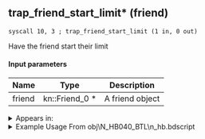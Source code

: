 ## trap_friend_start_limit* (friend)

`syscall 10, 3 ; trap_friend_start_limit (1 in, 0 out)`

Have the friend start their limit

#### Input parameters
| Name | Type | Description
|------|------|------------
| friend   | kn::Friend_0 *   | A friend object




<details>
	<summary>Appears in:</summary>
| filename | Entity (obj)
|----------|-------------
| obj\N_HB040_BTL\n_hb.bdscript       | ((N) Stitch (BTL) (HB))          
| obj\P_AL010\p_al.bdscript       | ((P) Genie)          
| obj\P_EX330\p_ex.bdscript       | ((P) Peter Pan)          
| obj\P_EX350\p_ex.bdscript       | ((P) Chicken Little)          

</details>

<details>
	<summary>Example Usage From obj\N_HB040_BTL\n_hb.bdscript</summary>
```plaintext
L374:
 pushFromPSpVal 4
 pushFromPSp 16
 syscall 1, 79 ; trap_obj_set_dir (2 in, 0 out)
 syscall 1, 295 ; trap_camera_reset (0 in, 0 out)
 pushImmf 0
 syscall 0, 32 ; func_screen_whitein (1 in, 0 out)
 pushImm 1
 popToSpVal 100
 pushFromPSpVal 20
 syscall 10, 3 ; trap_friend_start_limit (1 in, 0 out)
 ret
```
</details>

